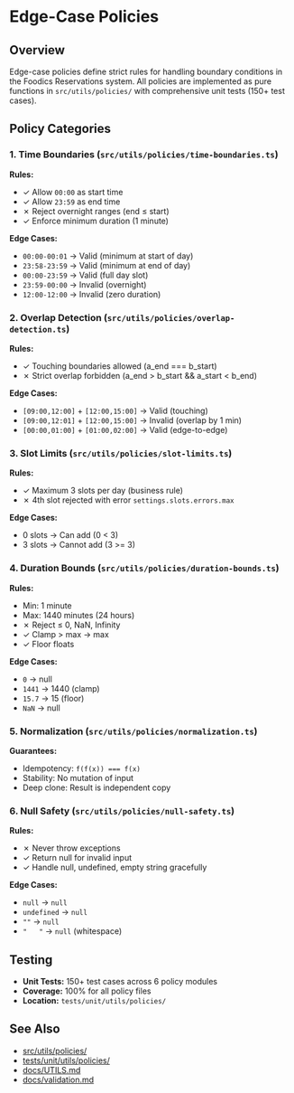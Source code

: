 # Edge-Case Policies

## Overview

Edge-case policies define strict rules for handling boundary conditions in the Foodics Reservations system. All policies are implemented as pure functions in `src/utils/policies/` with comprehensive unit tests (150+ test cases).

## Policy Categories

### 1. Time Boundaries (`src/utils/policies/time-boundaries.ts`)

**Rules:**
- ✓ Allow `00:00` as start time
- ✓ Allow `23:59` as end time
- ✗ Reject overnight ranges (end ≤ start)
- ✓ Enforce minimum duration (1 minute)

**Edge Cases:**
- `00:00-00:01` → Valid (minimum at start of day)
- `23:58-23:59` → Valid (minimum at end of day)
- `00:00-23:59` → Valid (full day slot)
- `23:59-00:00` → Invalid (overnight)
- `12:00-12:00` → Invalid (zero duration)

### 2. Overlap Detection (`src/utils/policies/overlap-detection.ts`)

**Rules:**
- ✓ Touching boundaries allowed (a_end === b_start)
- ✗ Strict overlap forbidden (a_end > b_start && a_start < b_end)

**Edge Cases:**
- `[09:00,12:00]` + `[12:00,15:00]` → Valid (touching)
- `[09:00,12:01]` + `[12:00,15:00]` → Invalid (overlap by 1 min)
- `[00:00,01:00]` + `[01:00,02:00]` → Valid (edge-to-edge)

### 3. Slot Limits (`src/utils/policies/slot-limits.ts`)

**Rules:**
- ✓ Maximum 3 slots per day (business rule)
- ✗ 4th slot rejected with error `settings.slots.errors.max`

**Edge Cases:**
- 0 slots → Can add (0 < 3)
- 3 slots → Cannot add (3 >= 3)

### 4. Duration Bounds (`src/utils/policies/duration-bounds.ts`)

**Rules:**
- Min: 1 minute
- Max: 1440 minutes (24 hours)
- ✗ Reject ≤ 0, NaN, Infinity
- ✓ Clamp > max → max
- ✓ Floor floats

**Edge Cases:**
- `0` → null
- `1441` → 1440 (clamp)
- `15.7` → 15 (floor)
- `NaN` → null

### 5. Normalization (`src/utils/policies/normalization.ts`)

**Guarantees:**
- Idempotency: `f(f(x)) === f(x)`
- Stability: No mutation of input
- Deep clone: Result is independent copy

### 6. Null Safety (`src/utils/policies/null-safety.ts`)

**Rules:**
- ✗ Never throw exceptions
- ✓ Return null for invalid input
- ✓ Handle null, undefined, empty string gracefully

**Edge Cases:**
- `null` → `null`
- `undefined` → `null`
- `""` → `null`
- `"   "` → `null` (whitespace)

## Testing

- **Unit Tests:** 150+ test cases across 6 policy modules
- **Coverage:** 100% for all policy files
- **Location:** `tests/unit/utils/policies/`

## See Also

- [src/utils/policies/](../src/utils/policies/)
- [tests/unit/utils/policies/](../tests/unit/utils/policies/)
- [docs/UTILS.md](./UTILS.md)
- [docs/validation.md](./validation.md)
